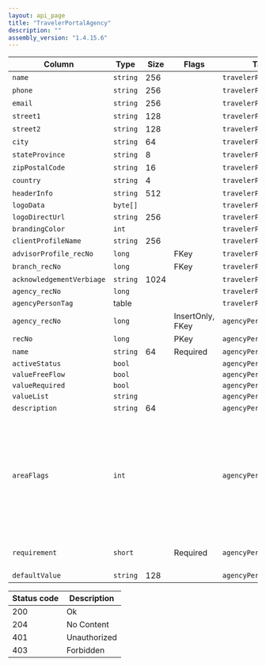 ```yaml
---
layout: api_page
title: "TravelerPortalAgency"
description: ""
assembly_version: "1.4.15.6"
---
```




| Column | Type | Size | Flags | Table | Description |
| ------ | ---- | ---- | ----- | ----- | ----------- |
| `name` | `string` | 256 |  | `travelerPortalAgency` | 
| `phone` | `string` | 256 |  | `travelerPortalAgency` | 
| `email` | `string` | 256 |  | `travelerPortalAgency` | 
| `street1` | `string` | 128 |  | `travelerPortalAgency` | 
| `street2` | `string` | 128 |  | `travelerPortalAgency` | 
| `city` | `string` | 64 |  | `travelerPortalAgency` | 
| `stateProvince` | `string` | 8 |  | `travelerPortalAgency` | 
| `zipPostalCode` | `string` | 16 |  | `travelerPortalAgency` | 
| `country` | `string` | 4 |  | `travelerPortalAgency` | 
| `headerInfo` | `string` | 512 |  | `travelerPortalAgency` | 
| `logoData` | `byte[]` |  |  | `travelerPortalAgency` | 
| `logoDirectUrl` | `string` | 256 |  | `travelerPortalAgency` | 
| `brandingColor` | `int` |  |  | `travelerPortalAgency` | 
| `clientProfileName` | `string` | 256 |  | `travelerPortalAgency` | 
| `advisorProfile_recNo` | `long` |  | FKey | `travelerPortalAgency` | 
| `branch_recNo` | `long` |  | FKey | `travelerPortalAgency` | 
| `acknowledgementVerbiage` | `string` | 1024 |  | `travelerPortalAgency` | 
| `agency_recNo` | `long` |  |  | `travelerPortalAgency` | 
| `agencyPersonTag ` | table |  |  | `travelerPortalAgency` | 
| `agency_recNo` | `long` |  | InsertOnly, FKey | `agencyPersonTag` | 
| `recNo` | `long` |  | PKey | `agencyPersonTag` | 
| `name` | `string` | 64 | Required | `agencyPersonTag` | 
| `activeStatus` | `bool` |  |  | `agencyPersonTag` | 
| `valueFreeFlow` | `bool` |  |  | `agencyPersonTag` | 
| `valueRequired` | `bool` |  |  | `agencyPersonTag` | 
| `valueList` | `string` |  |  | `agencyPersonTag` | 
| `description` | `string` | 64 |  | `agencyPersonTag` | 
| `areaFlags` | `int` |  |  | `agencyPersonTag` | All = 0, Client = 1, Traveler = 2, Supplier = 4, Advisor = 8, Trip = 16, Reservation = 32, Payment = 64, Activity = 128, AdvisorAdjustment = 256, Destination = 512, Branch = 1024, OtherProfile = 2048
| `requirement` | `short` |  | Required | `agencyPersonTag` | Optional = 1, Recommended = 2, Mandatory = 3
| `defaultValue` | `string` | 128 |  | `agencyPersonTag` | 

| Status code | Description |
| ----------- | ----------- |
| 200 | Ok |
| 204 | No Content |
| 401 | Unauthorized |
| 403 | Forbidden |


